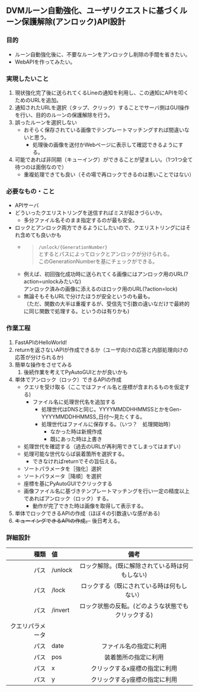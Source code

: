 ## DVMルーン自動強化、ユーザリクエストに基づくルーン保護解除(アンロック)API設計

### 目的

+ ルーン自動強化後に、不要なルーンをアンロックし削除の手間を省きたい。
+ WebAPIを作ってみたい。

### 実現したいこと

1. 現状強化完了後に送られてくるLineの通知を利用し、この通知にAPIを叩くためのURLを追加。
2. 通知されたURLを選択（タップ、クリック）することでサーバ側はGUI操作を行い、目的のルーンの保護解除を行う。
3. 誤ったルーンを選択しない
   + おそらく保存されている画像でテンプレートマッチングすれば間違いないと思う。
     + 処理後の画像を送付かWebページに表示して確認できるようにする。
4. 可能であれば非同期（キューイング）ができることが望ましい。（1つ1つ全て待つのは面倒なので）
   + 重複処理できても良い（その場で再ロックできるのは悪いことではない）

### 必要なもの・こと

+ APIサーバ
+ どういったクエリストリングを送信すればミスが起きづらいか。
  + 多分ファイル名そのまま指定するのが最も安全。
+ ロックとアンロック両方できるようにしたいので、クエリストリングにはそれ含めても良いかも
  + > `/unlock/{GenerationNumber}`  
    > とするとパスによってロックとアンロックが分けられる。  
    > このGenerationNumberを基にチェックができる。
  + 例えば、初回強化成功時に送られてくる画像にはアンロック用のURL(?action=unlockみたいな)  
    アンロック済みの画像に添えるのはロック用のURL(?action=lock)
  + 無論そもそもURLで分けたほうが安全というのも最も。  
   （ただ、関数の大半は重複するが、受信先で引数の違いなだけで最終的に同じ関数で処理する。というのは有りかも)

### 作業工程

1. FastAPIのHelloWorld!
2. returnを返さないAPIが作成できるか（ユーザ向けの応答と内部処理向けの応答が分けられるか)
3. 簡単な操作をさせてみる
   1. 後続作業を考えてPyAutoGUIとかが良いかも
4. 単体でアンロック（ロック）できるAPIの作成
    + クエリを受け取る（ここではファイル名と座標が含まれるものを仮定する)
      + ファイル名に処理世代名を追加する
        + 処理世代はDNSと同じ。YYYYMMDDHHMMSSとかをGen-YYYYMMDDHHMMSS_日付〜見たくする。
        + 処理世代はファイルに保存する。（いつ？　処理開始時）
          + なかった時は新規作成
          + 既にあった時は上書き
    + 処理世代を確認する（過去のURLが再利用できてしまってはまずい）
    + 処理可能な世代ならば装着箇所を選択する。
      + できなければreturnでその旨伝える。
    + ソートパラメータを［強化］選択
    + ソートパラメータ［降順］を選択
    + 座標を基にPyAutoGUIでクリックする
    + 画像ファイル名に基づきテンプレートマッチングを行い一定の精度以上であればアンロック（ロック）する。
      + 動作が完了できた時は画像を取得して表示する。
5. 単体でロックできるAPIの作成（ほぼ４の引数違いな感がある)
6. ~~キューイングできるAPIの作成。~~
  後日考える。

### 詳細設計

|種類|値|備考|
|---:|:---|:---:|
|パス|/unlock|ロック解除。(既に解除されている時は何もしない)|
|パス|/lock|ロックする（既にされている時は何もしない）|
|パス|/invert|ロック状態の反転。(どのような状態でもクリックする)|
|クエリパラメータ|||
|パス|date|ファイル名の指定に利用|
|パス|pos|装着箇所の指定に利用|
|パス|x|クリックするx座標の指定に利用|
|パス|y|クリックするy座標の指定に利用|

